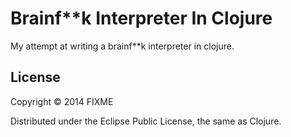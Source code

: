 # Brainf**k Interpreter In Clojure

My attempt at writing a brainf**k interpreter in clojure.

## License

Copyright © 2014 FIXME

Distributed under the Eclipse Public License, the same as Clojure.
